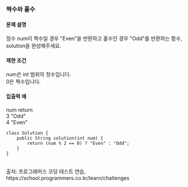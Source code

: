 ### 짝수와 홀수

#### 문제 설명
정수 num이 짝수일 경우 "Even"을 반환하고 홀수인 경우 "Odd"를 반환하는 함수, solution을 완성해주세요.<br>

#### 제한 조건
num은 int 범위의 정수입니다.<br>
0은 짝수입니다.<br>

#### 입출력 예<br>
num	return<br>
3	"Odd"<br>
4	"Even"<br>


```
class Solution {
    public String solution(int num) {
        return (num % 2 == 0) ? "Even" : "Odd";
    }
}
```
<br>
출처: 프로그래머스 코딩 테스트 연습, https://school.programmers.co.kr/learn/challenges
